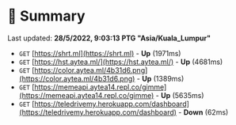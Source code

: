 # 📖 Summary
Last updated: **28/5/2022, 9:03:13 PTG "Asia/Kuala_Lumpur"**

- `GET` [https://shrt.ml](https://shrt.ml) - **Up** (1971ms)
- `GET` [https://hst.aytea.ml/](https://hst.aytea.ml/) - **Up** (4681ms)
- `GET` [https://color.aytea.ml/4b31d6.png](https://color.aytea.ml/4b31d6.png) - **Up** (1389ms)
- `GET` [https://memeapi.aytea14.repl.co/gimme](https://memeapi.aytea14.repl.co/gimme) - **Up** (5635ms)
- `GET` [https://teledrivemy.herokuapp.com/dashboard](https://teledrivemy.herokuapp.com/dashboard) - **Down** (62ms)
